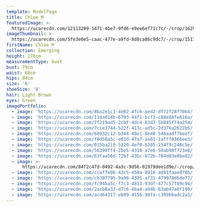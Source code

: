 ```yaml
---
template: ModelPage
title: Chloe M
featuredImage: >-
  https://ucarecdn.com/12113209-1471-4be7-9fd6-e9ee6ef71c7c/-/crop/1629x1018/3,18/-/preview/
imageThumbnail: >-
  https://ucarecdn.com/5fe3e0e5-caac-477e-a9fd-8d8ca86c9dc7/-/crop/1517x2068/115,0/-/preview/
firstName: Chloe M
collection: Emerging
height: 170cm
measurementType: bust
bust: 79cm
waist: 60cm
hips: 84cm
size: '6'
shoeSize: '8'
hair: Light Brown
eyes: Green
imagePortfolio:
  - image: 'https://ucarecdn.com/8ba2e1c1-4e02-4fc6-aed2-df72f28f70b4/'
  - image: 'https://ucarecdn.com/11da014b-6703-44f1-bcf3-c88e88fe616a/'
  - image: 'https://ucarecdn.com/7f219ad5-2cbf-4dc4-83d3-5b845ff4a254/'
  - image: 'https://ucarecdn.com/7cce3744-522f-413c-ad5c-2d376a2622b5/'
  - image: 'https://ucarecdn.com/68932c12-b344-40e1-8e40-546aadf7beef/'
  - image: 'https://ucarecdn.com/f0d56a5c-e61d-47a7-aa01-1afff8366ee3/'
  - image: 'https://ucarecdn.com/015ba219-5220-4ef0-b285-154f9c246c5e/'
  - image: 'https://ucarecdn.com/56398ff4-2be5-4310-a7e6-58ab98f723e8/'
  - image: 'https://ucarecdn.com/63faa56d-72bf-43bc-b72b-704d03e0be82/'
  - image: >-
      https://ucarecdn.com/84f2c47d-0492-4a3c-9d56-01979dee1d9e/-/crop/1632x2337/0,112/-/preview/
  - image: 'https://ucarecdn.com/ccaffe0b-43c5-458a-8910-a081faae070b/'
  - image: 'https://ucarecdn.com/cb387795-9a98-4395-af31-479978d6de77/'
  - image: 'https://ucarecdn.com/fc94ba5c-f7c3-4813-93df-477c57f89c94/'
  - image: 'https://ucarecdn.com/2acb8a33-d7c6-4ba4-a94b-63ab47a0f190/'
  - image: 'https://ucarecdn.com/acd64317-eb99-4156-98fa-c309bbadc2a3/'
---
```


